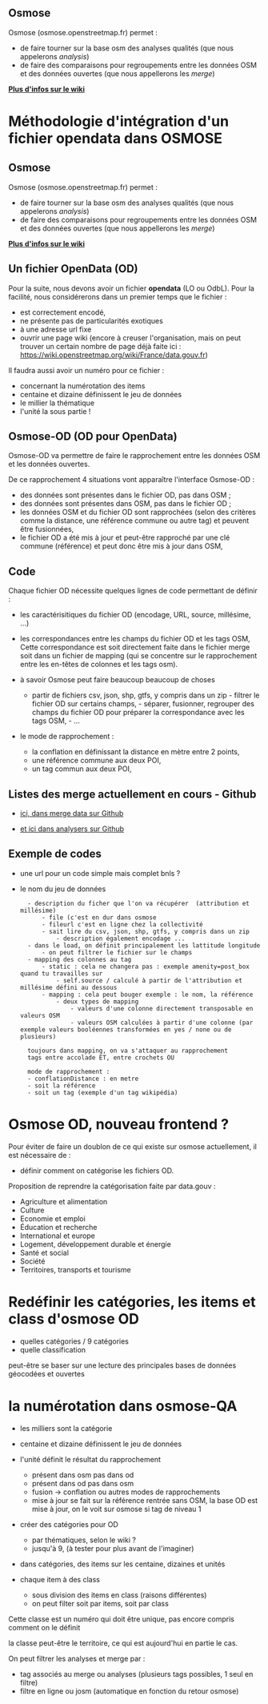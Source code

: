 ## Osmose

Osmose (osmose.openstreetmap.fr) permet :

- de faire tourner sur la base osm des analyses qualités  (que nous appelerons *analysis*)
- de faire des comparaisons pour regroupements entre les données OSM et des données ouvertes (que nous appellerons les *merge*)

**[Plus d'infos sur le wiki](http://wiki.openstreetmap.org/wiki/FR:Osmose)**


# Méthodologie d'intégration d'un fichier opendata dans OSMOSE

## Osmose

Osmose (osmose.openstreetmap.fr) permet :

- de faire tourner sur la base osm des analyses qualités  (que nous appelerons *analysis*)
- de faire des comparaisons pour regroupements entre les données OSM et des données ouvertes (que nous appellerons les *merge*)

**[Plus d'infos sur le wiki](http://wiki.openstreetmap.org/wiki/FR:Osmose)**

## Un fichier OpenData (OD)

Pour la suite, nous devons avoir un fichier **opendata** (LO ou OdbL). Pour la facilité, nous considérerons dans un premier temps que le fichier :

- est correctement encodé,
- ne présente pas de particularités exotiques
- à une adresse url fixe
- ouvrir une page wiki (encore à creuser l'organisation, mais on peut trouver un certain nombre de page déjà faite ici : https://wiki.openstreetmap.org/wiki/France/data.gouv.fr)

Il faudra aussi avoir un numéro pour ce fichier :

- concernant la numérotation des items
- centaine et dizaine définissent le jeu de données
- le millier la thématique
- l'unité la sous partie !


## Osmose-OD (OD pour OpenData)

Osmose-OD va permettre de faire le rapprochement entre les données OSM et les données ouvertes.

De ce rapprochement 4 situations vont apparaître l'interface Osmose-OD :

- des données sont présentes dans le fichier OD, pas dans OSM ;
- des données sont présentes dans OSM, pas dans le fichier OD ;
- les données OSM et du fichier OD sont rapprochées (selon des critères comme la distance, une référence commune ou autre tag) et peuvent être fusionnées,
- le fichier OD a été mis à jour et peut-être rapproché par une clé commune (référence) et peut donc être mis à jour dans OSM,

## Code

Chaque fichier OD nécessite quelques lignes de code permettant de définir :

- les caractérisitiques du fichier OD (encodage, URL, source, millésime, ...)
- les correspondances entre les champs du fichier OD et les tags OSM,
Cette correspondance est soit directement faite dans le fichier merge soit dans un fichier de mapping (qui se concentre sur le rapprochement entre les en-têtes de colonnes et les tags osm).

- à savoir Osmose peut faire beaucoup beaucoup de choses
  - partir de fichiers csv, json, shp, gtfs, y compris dans un zip
		- filtrer le fichier OD sur certains champs,
		- séparer, fusionner, regrouper des champs du fichier OD pour préparer la correspondance avec les tags OSM,
		- ...
- le mode de rapprochement :
	- la conflation en définissant la distance en mètre entre 2 points,
	- une référence commune aux deux POI,
	- un tag commun aux deux POI,

## Listes des merge actuellement en cours - Github
- [ici, dans merge data sur Github](https://github.com/osm-fr/osmose-backend/tree/master/merge_data)

- [et ici dans analysers sur Github](https://github.com/osm-fr/osmose-backend/tree/master/analysers)

## Exemple de codes

- une url pour un code simple mais complet bnls ?

- le nom du jeu de données

		- description du ficher que l'on va récupérer  (attribution et millésime)
			- file (c'est en dur dans osmose
			- fileurl c'est en ligne chez la collectivité
			- sait lire du csv, json, shp, gtfs, y compris dans un zip
				- description également encodage ...
		- dans le load, on définit principalement les lattitude longitude
			- on peut filtrer le fichier sur le champs
		- mapping des colonnes au tag
			- static : cela ne changera pas : exemple amenity=post_box quand tu travailles sur
				- self.source / calculé à partir de l'attribution et millésime défini au dessous
			- mapping : cela peut bouger exemple : le nom, la référence
				- deux types de mapping
					- valeurs d'une colonne directement transposable en valeurs OSM
					- valeurs OSM calculées à partir d'une colonne (par exemple valeurs booléennes transformées en yes / none ou de plusieurs)

		toujours dans mapping, on va s'attaquer au rapprochement
		tags entre accolade ET, entre crochets OU

		mode de rapprochement :
		- conflationDistance : en metre
		- soit la référence
		- soit un tag (exemple d'un tag wikipédia)



# Osmose OD, nouveau frontend ?

Pour éviter de faire un doublon de ce qui existe sur osmose actuellement, il est nécessaire de :

- définir comment on catégorise les fichiers OD.

Proposition de reprendre la catégorisation faite par data.gouv :

- Agriculture et alimentation
- Culture
- Economie et emploi
- Éducation et recherche
- International et europe
- Logement, développement durable et énergie
- Santé et social
- Société
- Territoires, transports et tourisme


# Redéfinir les catégories, les items et class d'osmose OD

- quelles catégories / 9 catégories
- quelle classification

peut-être se baser sur une lecture des principales bases de données géocodées et ouvertes

# la numérotation dans osmose-QA

- les milliers sont la catégorie
- centaine et dizaine définissent le jeu de données
- l'unité définit le résultat du rapprochement
    - présent dans osm pas dans od
	- présent dans od pas dans osm
	- fusion -> conflation ou autres modes de rapprochements
	- mise à jour se fait sur la référence rentrée sans OSM, la base OD est mise à jour, on le voit sur osmose si tag de niveau 1

- créer des catégories pour OD
	- par thématiques, selon le wiki ?
	- jusqu'à 9, (à tester pour plus avant de l'imaginer)
- dans catégories, des items sur les centaine, dizaines et unités
- chaque item à des class
	- sous division des items en class (raisons différentes)
	- on peut filter soit par items, soit par class

Cette classe est un numéro qui doit être unique, pas encore compris comment on le définit


la classe peut-être le territoire, ce qui est aujourd'hui en partie le cas.


On peut filtrer les analyses et merge par :

- tag associés au merge ou analyses (plusieurs tags possibles, 1 seul en filtre)
- filtre en ligne ou josm (automatique en fonction du retour osmose)
